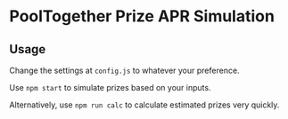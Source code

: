 # PoolTogether Prize APR Simulation

## Usage

Change the settings at `config.js` to whatever your preference.

Use `npm start` to simulate prizes based on your inputs.

Alternatively, use `npm run calc` to calculate estimated prizes very quickly.
